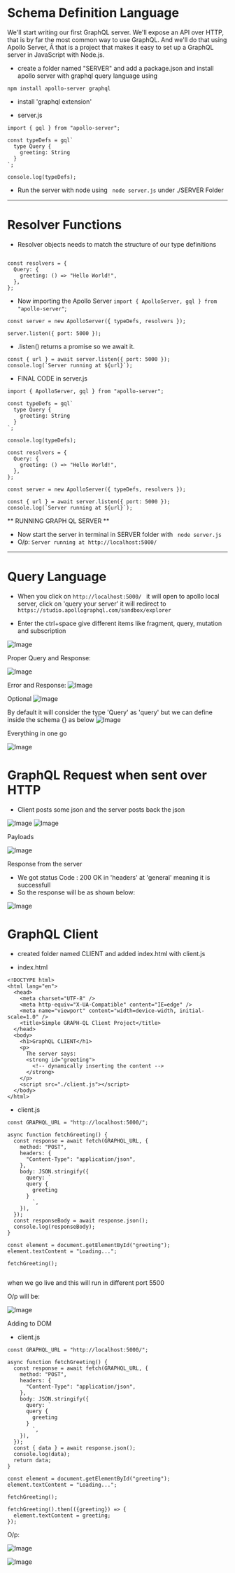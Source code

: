 # Schema Definition Language

We'll start writing our first GraphQL server. We'll expose an API over HTTP, that is by far the most common way to use GraphQL. And we'll do that using Apollo Server, Â that is a project that makes it easy to set up a GraphQL server in JavaScript with Node.js.

- create a folder named "SERVER" and add a package.json and install apollo server with graphql query language using

```
npm install apollo-server graphql
```

- install 'graphql extension'

- server.js

```
import { gql } from "apollo-server";

const typeDefs = gql`
  type Query {
    greeting: String
  }
`;

console.log(typeDefs);

```

- Run the server with node using ` node server.js` under ./SERVER Folder

---

# Resolver Functions

- Resolver objects needs to match the structure of our type definitions

```

const resolvers = {
  Query: {
    greeting: () => "Hello World!",
  },
};

```

- Now importing the Apollo Server
  `import { ApolloServer, gql } from "apollo-server"`;

```
const server = new ApolloServer({ typeDefs, resolvers });

server.listen({ port: 5000 });
```

- .listen() returns a promise so we await it.

```
const { url } = await server.listen({ port: 5000 });
console.log(`Server running at ${url}`);

```

- FINAL CODE in server.js

```
import { ApolloServer, gql } from "apollo-server";

const typeDefs = gql`
  type Query {
    greeting: String
  }
`;

console.log(typeDefs);

const resolvers = {
  Query: {
    greeting: () => "Hello World!",
  },
};

const server = new ApolloServer({ typeDefs, resolvers });

const { url } = await server.listen({ port: 5000 });
console.log(`Server running at ${url}`);

```

** RUNNING GRAPH QL SERVER **

- Now start the server in terminal in SERVER folder with ` node server.js`
- O/p: `Server running at http://localhost:5000/`

---

# Query Language

- When you click on `http://localhost:5000/ ` it will open to
  apollo local server, click on 'query your server' it will redirect to `https://studio.apollographql.com/sandbox/explorer`

- Enter the ctrl+space give different items like fragment, query, mutation and subscription

![Image](./SERVER//Imgs/query_language/1.png)

Proper Query and Response:

![Image](./SERVER/Imgs/query_language/2.png)

Error and Response:
![Image](./SERVER//Imgs/query_language/3.png)

Optional
![Image](./SERVER//Imgs/query_language/4.png)

By default it will consider the type 'Query' as 'query' but we can define inside the schema {} as below
![Image](./SERVER/Imgs/query_language/5.png)

Everything in one go

![Image](./SERVER//Imgs/query_language/6.png)

# GraphQL Request when sent over HTTP

- Client posts some json and the server posts back the json

![Image](./SERVER//Imgs/graphQLOverHttp/1.png)
![Image](./SERVER/Imgs/graphQLOverHttp/2.png)

Payloads

![Image](./SERVER/Imgs/graphQLOverHttp/3.png)

Response from the server

- We got status Code : 200 OK in 'headers' at 'general' meaning it is successfull
- So the response will be as shown below:

![Image](./SERVER/Imgs/graphQLOverHttp/4.png)

# GraphQL Client

- created folder named CLIENT and added index.html with client.js

- index.html

```
<!DOCTYPE html>
<html lang="en">
  <head>
    <meta charset="UTF-8" />
    <meta http-equiv="X-UA-Compatible" content="IE=edge" />
    <meta name="viewport" content="width=device-width, initial-scale=1.0" />
    <title>Simple GRAPH-QL Client Project</title>
  </head>
  <body>
    <h1>GraphQL CLIENT</h1>
    <p>
      The server says:
      <strong id="greeting">
        <!-- dynamically inserting the content -->
      </strong>
    </p>
    <script src="./client.js"></script>
  </body>
</html>

```

- client.js

```
const GRAPHQL_URL = "http://localhost:5000/";

async function fetchGreeting() {
  const response = await fetch(GRAPHQL_URL, {
    method: "POST",
    headers: {
      "Content-Type": "application/json",
    },
    body: JSON.stringify({
      query: `
      query {
        greeting
      }
        `,
    }),
  });
  const responseBody = await response.json();
  console.log(responseBody);
}

const element = document.getElementById("greeting");
element.textContent = "Loading...";

fetchGreeting();


```

when we go live and this will run in different port 5500

O/p will be:

![Image](./CLIENT/Imgs/1.png)

Adding to DOM

- client.js

```
const GRAPHQL_URL = "http://localhost:5000/";

async function fetchGreeting() {
  const response = await fetch(GRAPHQL_URL, {
    method: "POST",
    headers: {
      "Content-Type": "application/json",
    },
    body: JSON.stringify({
      query: `
      query {
        greeting
      }
        `,
    }),
  });
  const { data } = await response.json();
  console.log(data);
  return data;
}

const element = document.getElementById("greeting");
element.textContent = "Loading...";

fetchGreeting();

fetchGreeting().then(({greeting}) => {
  element.textContent = greeting;
});

```

O/p:

![Image](/CLIENT/Imgs/2.png)

![Image](/CLIENT/Imgs/3.png)

